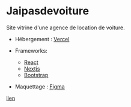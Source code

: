# Jaipasdevoiture

Site vitrine d'une agence de location de voiture.


- Hébergement : [Vercel](https://vercel.com/)

- Frameworks: 
   - [React](https://fr.reactjs.org/) 
   - [Nextjs](https://nextjs.org/)
   - [Bootstrap](https://getbootstrap.com/)

- Maquettage : [Figma](https://www.figma.com/)

[lien](https://jaipasdevoiture-puce.vercel.app/)

